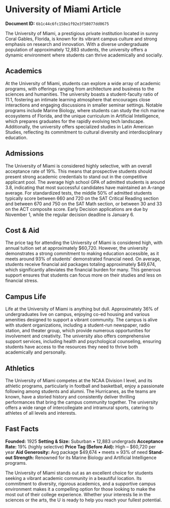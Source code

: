 # University of Miami Article

**Document ID:** `6b1c44c6fc158e1f92e3f58077dd0675`

The University of Miami, a prestigious private institution located in sunny Coral Gables, Florida, is known for its vibrant campus culture and strong emphasis on research and innovation. With a diverse undergraduate population of approximately 12,883 students, the university offers a dynamic environment where students can thrive academically and socially.

## Academics
At the University of Miami, students can explore a wide array of academic programs, with offerings ranging from architecture and business to the sciences and humanities. The university boasts a student-faculty ratio of 11:1, fostering an intimate learning atmosphere that encourages close interactions and engaging discussions in smaller seminar settings. Notable programs include Marine Biology, where students can study the rich marine ecosystems of Florida, and the unique curriculum in Artificial Intelligence, which prepares graduates for the rapidly evolving tech landscape. Additionally, the university offers specialized studies in Latin American Studies, reflecting its commitment to cultural diversity and interdisciplinary education.

## Admissions
The University of Miami is considered highly selective, with an overall acceptance rate of 19%. This means that prospective students should present strong academic credentials to stand out in the competitive applicant pool. The average high school GPA of admitted students is around 3.8, indicating that most successful candidates have maintained an A-range average. For standardized tests, the middle 50% of admitted students typically score between 660 and 720 on the SAT Critical Reading section and between 670 and 750 on the SAT Math section, or between 30 and 33 on the ACT composite score. Early Decision applications are due by November 1, while the regular decision deadline is January 6.

## Cost & Aid
The price tag for attending the University of Miami is considered high, with annual tuition set at approximately $60,720. However, the university demonstrates a strong commitment to making education accessible, as it meets around 93% of students' demonstrated financial need. On average, students receive financial aid packages totaling approximately $49,674, which significantly alleviates the financial burden for many. This generous support ensures that students can focus more on their studies and less on financial stress.

## Campus Life
Life at the University of Miami is anything but dull. Approximately 36% of undergraduates live on campus, enjoying co-ed housing and various amenities designed to support a vibrant community. The campus is alive with student organizations, including a student-run newspaper, radio station, and theater group, which provide numerous opportunities for involvement and creativity. The university also offers comprehensive support services, including health and psychological counseling, ensuring students have access to the resources they need to thrive both academically and personally.

## Athletics
The University of Miami competes at the NCAA Division I level, and its athletic programs, particularly in football and basketball, enjoy a passionate following among students and alumni. The Hurricanes, as the teams are known, have a storied history and consistently deliver thrilling performances that bring the campus community together. The university offers a wide range of intercollegiate and intramural sports, catering to athletes of all levels and interests.

## Fast Facts
**Founded:** 1925
**Setting & Size:** Suburban • 12,883 undergrads
**Acceptance Rate:** 19% (highly selective)
**Price Tag (Before Aid):** High – $60,720 per year
**Aid Generosity:** Avg package $49,674 • meets ≈ 93% of need
**Stand-out Strength:** Renowned for its Marine Biology and Artificial Intelligence programs.

The University of Miami stands out as an excellent choice for students seeking a vibrant academic community in a beautiful location. Its commitment to diversity, rigorous academics, and a supportive campus environment makes it a compelling option for those looking to make the most out of their college experience. Whether your interests lie in the sciences or the arts, the U is ready to help you reach your fullest potential.
